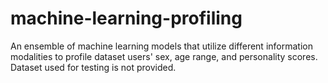 # machine-learning-profiling
An ensemble of machine learning models that utilize different information modalities to profile dataset users' sex, age range, and personality scores. Dataset used for testing is not provided.
